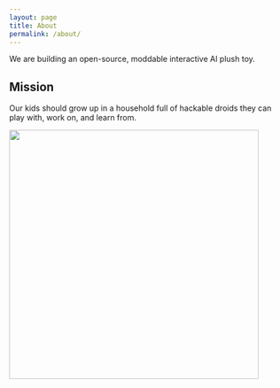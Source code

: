 ```yaml
---
layout: page
title: About
permalink: /about/
---
```


We are building an open-source, moddable interactive AI plush toy.

## Mission

Our kids should grow up in a household full of hackable droids they can play with, work on, and learn from.

<img src="/images/goal.webp" width="450px"/>
